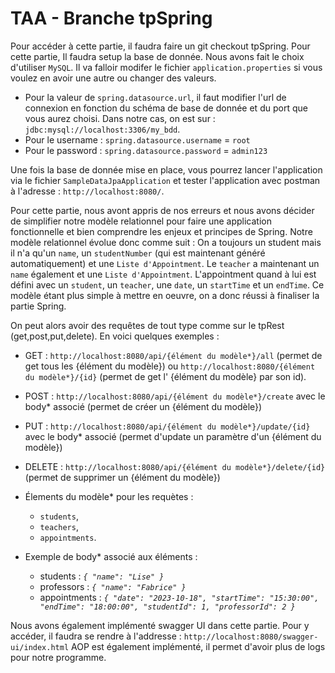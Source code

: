 # TAA - Branche tpSpring

Pour accéder à cette partie, il faudra faire un git checkout tpSpring.
Pour cette partie, Il faudra setup la base de donnée. Nous avons fait le choix d'utiliser `MySQL`. Il va falloir modifer le fichier `application.properties` si vous voulez en avoir une autre ou changer des valeurs.
- Pour la valeur de `spring.datasource.url`, il faut modifier l'url de connexion en fonction du schéma de base de donnée et du port que vous aurez choisi. Dans notre cas, on est sur : `jdbc:mysql://localhost:3306/my_bdd`. 
- Pour le username : `spring.datasource.username` = `root`
- Pour le password : `spring.datasource.password` = `admin123`

Une fois la base de donnée mise en place, vous pourrez lancer l'application via le fichier `SampleDataJpaApplication` et tester l'application avec postman à l'adresse : `http://localhost:8080/`.

Pour cette partie, nous avont appris de nos erreurs et nous avons décider de simplifier notre modèle relationnel pour faire une application fonctionnelle et bien comprendre les enjeux et principes de Spring.
Notre modèle relationnel évolue donc comme suit :
On a toujours un student mais il n'a qu'un `name`, un `studentNumber` (qui est maintenant généré automatiquement) et une `Liste d'Appointment`.
Le `teacher` a maintenant un `name` également et une `Liste d'Appointment`.
L'appointment quand à lui est défini avec un `student`, un `teacher`, une `date`, un `startTime` et un `endTime`.
Ce modèle étant plus simple à mettre en oeuvre, on a donc réussi à finaliser la partie Spring.

On peut alors avoir des requêtes de tout type comme sur le tpRest (get,post,put,delete). En voici quelques exemples :

- GET : `http://localhost:8080/api/{élément du modèle*}/all` (permet de get tous les {élément du modèle}) ou `http://localhost:8080/{élément du modèle*}/{id}` (permet de get l' {élément du modèle} par son id). 
- POST : `http://localhost:8080/api/{élément du modèle*}/create` avec le body* associé (permet de créer un {élément du modèle})
- PUT  : `http://localhost:8080/api/{élément du modèle*}/update/{id}` avec le body* associé (permet d'update un paramètre d'un {élément du modèle})
- DELETE : `http://localhost:8080/api/{élément du modèle*}/delete/{id}` (permet de supprimer un {élément du modèle})

- Élements du modèle* pour les requètes : 
    - `students`, 
    - `teachers`,
    - `appointments`.
    
- Exemple de body* associé aux éléments : 
    - students : *`{
            "name": "Lise"
    }`*
    - professors : *`{
            "name": "Fabrice"
    }`*
    - appointments : *`{
        "date": "2023-10-18",
        "startTime": "15:30:00",
        "endTime": "18:00:00",
        "studentId": 1,
        "professorId": 2
        }`*

Nous avons également implémenté swagger UI dans cette partie.
Pour y accéder, il faudra se rendre à l'addresse : `http://localhost:8080/swagger-ui/index.html`
AOP est également implémenté, il permet d'avoir plus de logs pour notre programme.
